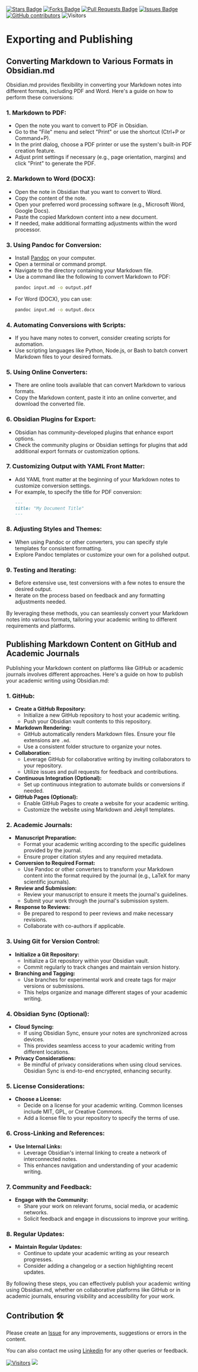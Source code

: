 <a href="https://github.com/drshahizan/obsidian/stargazers"><img src="https://img.shields.io/github/stars/drshahizan/obsidian" alt="Stars Badge"/></a>
<a href="https://github.com/drshahizan/obsidian/network/members"><img src="https://img.shields.io/github/forks/drshahizan/obsidian" alt="Forks Badge"/></a>
<a href="https://github.com/drshahizan/obsidian/pulls"><img src="https://img.shields.io/github/issues-pr/drshahizan/obsidian" alt="Pull Requests Badge"/></a>
<a href="https://github.com/drshahizan/obsidian"><img src="https://img.shields.io/github/issues/drshahizan/obsidian" alt="Issues Badge"/></a>
<a href="https://github.com/drshahizan/obsidian/graphs/contributors"><img alt="GitHub contributors" src="https://img.shields.io/github/contributors/drshahizan/obsidian?color=2b9348"></a>
![Visitors](https://api.visitorbadge.io/api/visitors?path=https%3A%2F%2Fgithub.com%2Fdrshahizan%2obsidian&labelColor=%23d9e3f0&countColor=%23697689&style=flat)

# Exporting and Publishing

## Converting Markdown to Various Formats in Obsidian.md

Obsidian.md provides flexibility in converting your Markdown notes into different formats, including PDF and Word. Here's a guide on how to perform these conversions:

### 1. **Markdown to PDF:**
   - Open the note you want to convert to PDF in Obsidian.
   - Go to the "File" menu and select "Print" or use the shortcut (Ctrl+P or Command+P).
   - In the print dialog, choose a PDF printer or use the system's built-in PDF creation feature.
   - Adjust print settings if necessary (e.g., page orientation, margins) and click "Print" to generate the PDF.

### 2. **Markdown to Word (DOCX):**
   - Open the note in Obsidian that you want to convert to Word.
   - Copy the content of the note.
   - Open your preferred word processing software (e.g., Microsoft Word, Google Docs).
   - Paste the copied Markdown content into a new document.
   - If needed, make additional formatting adjustments within the word processor.

### 3. **Using Pandoc for Conversion:**
   - Install [Pandoc](https://pandoc.org/) on your computer.
   - Open a terminal or command prompt.
   - Navigate to the directory containing your Markdown file.
   - Use a command like the following to convert Markdown to PDF:
     ```bash
     pandoc input.md -o output.pdf
     ```
   - For Word (DOCX), you can use:
     ```bash
     pandoc input.md -o output.docx
     ```

### 4. **Automating Conversions with Scripts:**
   - If you have many notes to convert, consider creating scripts for automation.
   - Use scripting languages like Python, Node.js, or Bash to batch convert Markdown files to your desired formats.

### 5. **Using Online Converters:**
   - There are online tools available that can convert Markdown to various formats.
   - Copy the Markdown content, paste it into an online converter, and download the converted file.

### 6. **Obsidian Plugins for Export:**
   - Obsidian has community-developed plugins that enhance export options.
   - Check the community plugins or Obsidian settings for plugins that add additional export formats or customization options.

### 7. **Customizing Output with YAML Front Matter:**
   - Add YAML front matter at the beginning of your Markdown notes to customize conversion settings.
   - For example, to specify the title for PDF conversion:
     ```markdown
     ---
     title: "My Document Title"
     ---
     ```

### 8. **Adjusting Styles and Themes:**
   - When using Pandoc or other converters, you can specify style templates for consistent formatting.
   - Explore Pandoc templates or customize your own for a polished output.

### 9. **Testing and Iterating:**
   - Before extensive use, test conversions with a few notes to ensure the desired output.
   - Iterate on the process based on feedback and any formatting adjustments needed.

By leveraging these methods, you can seamlessly convert your Markdown notes into various formats, tailoring your academic writing to different requirements and platforms.

## Publishing Markdown Content on GitHub and Academic Journals

Publishing your Markdown content on platforms like GitHub or academic journals involves different approaches. Here's a guide on how to publish your academic writing using Obsidian.md:

### 1. **GitHub:**
   - **Create a GitHub Repository:**
     - Initialize a new GitHub repository to host your academic writing.
     - Push your Obsidian vault contents to this repository.
   - **Markdown Rendering:**
     - GitHub automatically renders Markdown files. Ensure your file extensions are `.md`.
     - Use a consistent folder structure to organize your notes.
   - **Collaboration:**
     - Leverage GitHub for collaborative writing by inviting collaborators to your repository.
     - Utilize issues and pull requests for feedback and contributions.
   - **Continuous Integration (Optional):**
     - Set up continuous integration to automate builds or conversions if needed.
   - **GitHub Pages (Optional):**
     - Enable GitHub Pages to create a website for your academic writing.
     - Customize the website using Markdown and Jekyll templates.

### 2. **Academic Journals:**
   - **Manuscript Preparation:**
     - Format your academic writing according to the specific guidelines provided by the journal.
     - Ensure proper citation styles and any required metadata.
   - **Conversion to Required Format:**
     - Use Pandoc or other converters to transform your Markdown content into the format required by the journal (e.g., LaTeX for many scientific journals).
   - **Review and Submission:**
     - Review your manuscript to ensure it meets the journal's guidelines.
     - Submit your work through the journal's submission system.
   - **Response to Reviews:**
     - Be prepared to respond to peer reviews and make necessary revisions.
     - Collaborate with co-authors if applicable.

### 3. **Using Git for Version Control:**
   - **Initialize a Git Repository:**
     - Initialize a Git repository within your Obsidian vault.
     - Commit regularly to track changes and maintain version history.
   - **Branching and Tagging:**
     - Use branches for experimental work and create tags for major versions or submissions.
     - This helps organize and manage different stages of your academic writing.

### 4. **Obsidian Sync (Optional):**
   - **Cloud Syncing:**
     - If using Obsidian Sync, ensure your notes are synchronized across devices.
     - This provides seamless access to your academic writing from different locations.
   - **Privacy Considerations:**
     - Be mindful of privacy considerations when using cloud services. Obsidian Sync is end-to-end encrypted, enhancing security.

### 5. **License Considerations:**
   - **Choose a License:**
     - Decide on a license for your academic writing. Common licenses include MIT, GPL, or Creative Commons.
     - Add a license file to your repository to specify the terms of use.

### 6. **Cross-Linking and References:**
   - **Use Internal Links:**
     - Leverage Obsidian's internal linking to create a network of interconnected notes.
     - This enhances navigation and understanding of your academic writing.

### 7. **Community and Feedback:**
   - **Engage with the Community:**
     - Share your work on relevant forums, social media, or academic networks.
     - Solicit feedback and engage in discussions to improve your writing.

### 8. **Regular Updates:**
   - **Maintain Regular Updates:**
     - Continue to update your academic writing as your research progresses.
     - Consider adding a changelog or a section highlighting recent updates.

By following these steps, you can effectively publish your academic writing using Obsidian.md, whether on collaborative platforms like GitHub or in academic journals, ensuring visibility and accessibility for your work.

## Contribution 🛠️
Please create an [Issue](https://github.com/drshahizan/obsidian/issues) for any improvements, suggestions or errors in the content.

You can also contact me using [Linkedin](https://www.linkedin.com/in/drshahizan/) for any other queries or feedback.

[![Visitors](https://api.visitorbadge.io/api/visitors?path=https%3A%2F%2Fgithub.com%2Fdrshahizan&labelColor=%23697689&countColor=%23555555&style=plastic)](https://visitorbadge.io/status?path=https%3A%2F%2Fgithub.com%2Fdrshahizan)
![](https://hit.yhype.me/github/profile?user_id=81284918)


